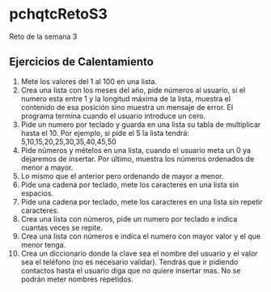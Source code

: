 # pchqtcRetoS3
Reto de la semana 3

## Ejercicios de Calentamiento

1) Mete los valores del 1 al 100 en una lista.
2) Crea una lista con los meses del año, pide números al usuario, si el numero esta entre 1 y la longitud máxima de la lista, muestra el contenido de esa posición sino muestra un mensaje de error.
El programa termina cuando el usuario introduce un cero.
3) Pide un numero por teclado y guarda en una lista su tabla de multiplicar hasta el 10. Por ejemplo, si pide el 5 la lista tendrá: 5,10,15,20,25,30,35,40,45,50
4) Pide números y mételos en una lista, cuando el usuario meta un 0 ya dejaremos de insertar. Por último, muestra los números ordenados de menor a mayor.
5) Lo mismo que el anterior pero ordenando de mayor a menor.
6) Pide una cadena por teclado, mete los caracteres en una lista sin espacios.
7) Pide una cadena por teclado, mete los caracteres en una lista sin repetir caracteres.
8) Crea una lista con números, pide un numero por teclado e indica cuantas veces se repite.
9) Crea una lista con números e indica el numero con mayor valor y el que menor tenga.
10) Crea un diccionario donde la clave sea el nombre del usuario y el valor sea el teléfono (no es necesario validar). Tendrás que ir pidiendo contactos hasta el usuario diga que no quiere insertar mas. No se podrán meter nombres repetidos.
